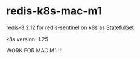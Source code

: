 # redis-k8s-mac-m1
redis-3.2.12 for redis-sentinel on k8s as StatefulSet

k8s version: 1.25

WORK FOR MAC M1 !!!
